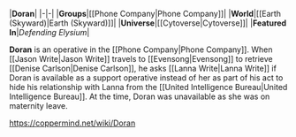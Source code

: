 |**Doran**|
|-|-|
|**Groups**|[[Phone Company\|Phone Company]]|
|**World**|[[Earth (Skyward)\|Earth (Skyward)]]|
|**Universe**|[[Cytoverse\|Cytoverse]]|
|**Featured In**|*Defending Elysium*|

**Doran** is an operative in the [[Phone Company\|Phone Company]]. When [[Jason Write\|Jason Write]] travels to [[Evensong\|Evensong]] to retrieve [[Denise Carlson\|Denise Carlson]], he asks [[Lanna Write\|Lanna Write]] if Doran is available as a support operative instead of her as part of his act to hide his relationship with Lanna from the [[United Intelligence Bureau\|United Intelligence Bureau]]. At the time, Doran was unavailable as she was on maternity leave.



https://coppermind.net/wiki/Doran